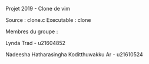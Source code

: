 
Projet 2019 - Clone de vim

Source : clone.c 
Executable : clone

Membres du groupe :

Lynda Trad - u21604852

Nadeesha Hatharasingha Koditthuwakku Ar - u21610524